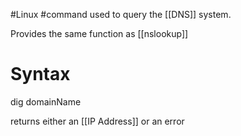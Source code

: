 #Linux #command used to query the [[DNS]] system.

Provides the same function as [[nslookup]]

# Syntax

dig domainName

returns either an [[IP Address]] or an error